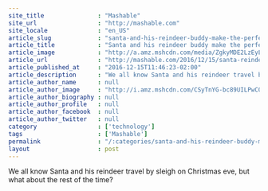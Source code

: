 ```yaml
---
site_title               : "Mashable"
site_url                 : "http://mashable.com"
site_locale              : "en_US"
article_slug             : "santa-and-his-reindeer-buddy-make-the-perfect-festive-biker-team"
article_title            : "Santa and his reindeer buddy make the perfect festive biker team"
article_image            : "http://a.amz.mshcdn.com/media/ZgkyMDE2LzEyLzE1LzBkL2EwNzVkNzJiYmUzZTQ1OTViZjM4ZDkxZGM1ZTFmNDY5LmU3ZWM3LmpwZwpwCXRodW1iCTEyMDB4NjMwCmUJanBn/71216006/233/a075d72b-be3e-4595-bf38-d91dc5e1f469.jpg"
article_url              : "http://mashable.com/2016/12/15/santa-reindeer-bikers/"
article_published_at     : "2016-12-15T11:46:23-02:00"
article_description      : "We all know Santa and his reindeer travel by sleigh on Christmas eve, but what about the rest of the time?"
article_author_name      : null
article_author_image     : "http://i.amz.mshcdn.com/CSyTnYG-bc89UILPwC0PLnkTvrg=/90x90/2016%2F09%2F16%2Fe5%2Fhttpsd2mhye01h4nj2n.cloudfront.netmediaZgkyMDE1LzEw.e9fc9.jpg"
article_author_biography : null
article_author_profile   : null
article_author_facebook  : null
article_author_twitter   : null
category                 : ['technology']
tags                     : ['Mashable']
permalink                : "/:categories/santa-and-his-reindeer-buddy-make-the-perfect-festive-biker-team/"
layout                   : post
---
```


We all know Santa and his reindeer travel by sleigh on Christmas eve, but what about the rest of the time?
